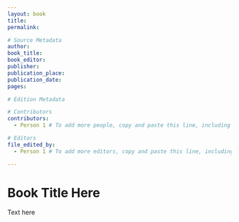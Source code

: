 ```yaml
---
layout: book
title: 
permalink: 

# Source Metadata
author: 
book_title: 
book_editor: 
publisher: 
publication_place: 
publication_date: 
pages: 

# Edition Metadata

# Contributors
contributors: 
  - Person 1 # To add more people, copy and paste this line, including the 2 spaces at the beginning of the line. To list none, delete this line.

# Editors
file_edited_by: 
  - Person 1 # To add more editors, copy and paste this line, including the 2 spaces at the beginning of the line. If there are none, or to use the editor(s) listed in _config.yml, delete this line.

---
```


# Book Title Here

Text here